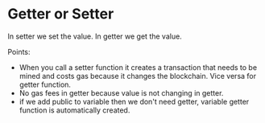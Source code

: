 # Getter or Setter

In setter we set the value.
In getter we get the value.

Points:

- When you call a setter function it creates a transaction that needs to be mined and costs gas because it changes the blockchain. Vice versa for getter function.
- No gas fees in getter because value is not changing in getter.
- if we add public to variable then we don't need getter, variable getter function is automatically created.
